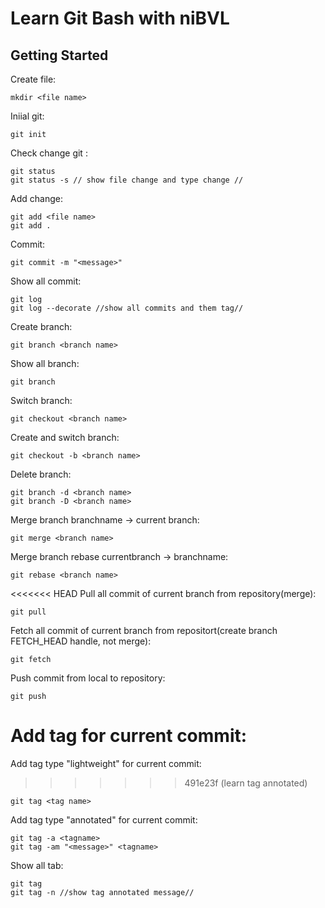 # Learn Git Bash with niBVL
## Getting Started
Create file:

    mkdir <file name>

Iniial git: 

    git init

Check change git :

    git status
    git status -s // show file change and type change //

Add change:

    git add <file name> 
    git add .

Commit:

    git commit -m "<message>"

Show all commit:

    git log
    git log --decorate //show all commits and them tag//

Create branch:

    git branch <branch name>

Show all branch:

    git branch

Switch branch:

    git checkout <branch name>

Create and switch branch:

    git checkout -b <branch name>

Delete branch:

    git branch -d <branch name>
    git branch -D <branch name>

Merge branch branchname -> current branch:

    git merge <branch name>

Merge branch rebase currentbranch -> branchname:

    git rebase <branch name>

<<<<<<< HEAD
Pull all commit of current branch from repository(merge):

    git pull

Fetch all commit of current branch from repositort(create branch FETCH_HEAD handle, not merge):

    git fetch

Push commit from local to repository:

    git push


Add tag for current commit:
=======
Add tag type "lightweight" for current commit:
>>>>>>> 491e23f (learn tag annotated)

    git tag <tag name>

Add tag type "annotated" for current commit:

    git tag -a <tagname>
    git tag -am "<message>" <tagname>

Show all tab:

    git tag
    git tag -n //show tag annotated message//